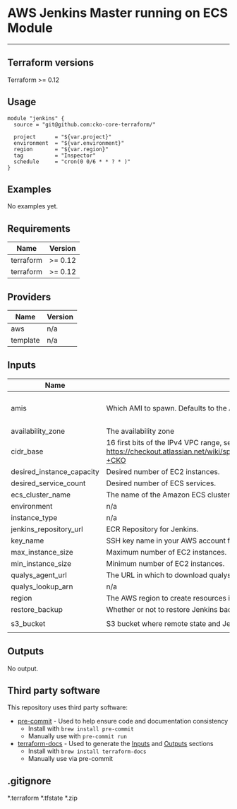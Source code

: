 # AWS Jenkins Master running on ECS Module

***

## Terraform versions

Terraform >= 0.12

## Usage

```
module "jenkins" {
  source = "git@github.com:cko-core-terraform/"

  project      = "${var.project}"
  environment  = "${var.environment}"
  region       = "${var.region}"
  tag          = "Inspector"
  schedule     = "cron(0 0/6 * * ? * )"
}
```

## Examples

No examples yet.

<!-- BEGINNING OF PRE-COMMIT-TERRAFORM DOCS HOOK -->
## Requirements

| Name | Version |
|------|---------|
| terraform | >= 0.12 |
| terraform | >= 0.12 |

## Providers

| Name | Version |
|------|---------|
| aws | n/a |
| template | n/a |

## Inputs

| Name | Description | Type | Default | Required |
|------|-------------|------|---------|:--------:|
| amis | Which AMI to spawn. Defaults to the AWS ECS optimized images. | `map` | <pre>{<br>  "us-west-1": "ami-9ad4dcfa"<br>}</pre> | no |
| availability\_zone | The availability zone | `string` | `"us-west-1b"` | no |
| cidr\_base | 16 first bits of the IPv4 VPC range, see https://checkout.atlassian.net/wiki/spaces/DevOps/pages/411075192/Amazon+Web+Services+-+CKO | `string` | `"10.0"` | no |
| desired\_instance\_capacity | Desired number of EC2 instances. | `number` | `1` | no |
| desired\_service\_count | Desired number of ECS services. | `number` | `1` | no |
| ecs\_cluster\_name | The name of the Amazon ECS cluster. | `string` | `"jenkins"` | no |
| environment | n/a | `string` | `"playground"` | no |
| instance\_type | n/a | `string` | `"m5.xlarge"` | no |
| jenkins\_repository\_url | ECR Repository for Jenkins. | `string` | `"jenkins"` | no |
| key\_name | SSH key name in your AWS account for AWS instances. | `string` | `"devops-tf"` | no |
| max\_instance\_size | Maximum number of EC2 instances. | `number` | `2` | no |
| min\_instance\_size | Minimum number of EC2 instances. | `number` | `1` | no |
| qualys\_agent\_url | The URL in which to download qualys from | `any` | n/a | yes |
| qualys\_lookup\_arn | n/a | `any` | n/a | yes |
| region | The AWS region to create resources in. | `string` | `"us-west-1"` | no |
| restore\_backup | Whether or not to restore Jenkins backup. | `bool` | `false` | no |
| s3\_bucket | S3 bucket where remote state and Jenkins data will be stored. | `string` | `"terraform-jenkins-playground-helene"` | no |

## Outputs

No output.

<!-- END OF PRE-COMMIT-TERRAFORM DOCS HOOK -->

## Third party software
This repository uses third party software:
* [pre-commit](https://pre-commit.com/) - Used to help ensure code and documentation consistency
  * Install with `brew install pre-commit`
  * Manually use with `pre-commit run`
* [terraform-docs](https://github.com/segmentio/terraform-docs) - Used to generate the [Inputs](#Inputs) and [Outputs](#Outputs) sections
  * Install with `brew install terraform-docs`
  * Manually use via pre-commit

## .gitignore
*.terraform
*.tfstate
*.zip
